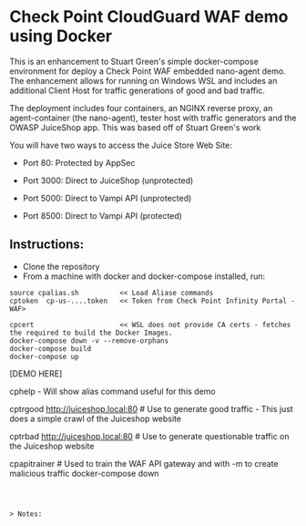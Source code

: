 # Check Point CloudGuard WAF demo using Docker
 
 This is an enhancement to Stuart Green's simple docker-compose environment for deploy a Check Point WAF embedded nano-agent demo. The enhancement allows for running on Windows WSL and includes an additional Client Host for traffic generations of good and bad traffic.
  
The deployment includes four containers, an NGINX reverse proxy, an agent-container (the nano-agent), tester host with traffic generators and the OWASP JuiceShop app.
 This was based off of Stuart Green's work

You will have two ways to access the Juice Store Web Site:  
* Port 80: Protected by AppSec  
* Port 3000: Direct to JuiceShop (unprotected)  

* Port 5000: Direct to Vampi API (unprotected)  
* Port 8500: Direct to Vampi API (protected)  

## Instructions:
 
* Clone the repository
* From a machine with docker and docker-compose installed, run:  
```
source cpalias.sh          << Load Aliase commands
cptoken  cp-us-....token   << Token from Check Point Infinity Portal - WAF>

cpcert                     << WSL does not provide CA certs - fetches the required to build the Docker Images.
docker-compose down -v --remove-orphans
docker-compose build
docker-compose up
```
[DEMO HERE]

cphelp     - Will show alias command useful for this demo

cptrgood http://juiceshop.local:80     # Use to generate good traffic 
                                         - This just does a simple crawl of the Juiceshop website

cptrbad http://juiceshop.local:80      # Use to generate questionable traffic on the Juiceshop website

cpapitrainer                           # Used to train the WAF API gateway and with -m to create malicious traffic 
docker-compose down
```
 


> Notes: 
 
